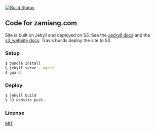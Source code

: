 [![Build Status](https://travis-ci.org/zamiang/zamiang-dot-com.svg?branch=master)](https://travis-ci.org/zamiang/zamiang-dot-com)

## Code for zamiang.com

Site is built on Jekyll and deployed on S3. See the [Jeckyll docs](http://jekyllrb.com/) and the [s3_website docs](https://github.com/laurilehmijoki/s3_website). Travis builds deploy the site to S3.

### Setup

```bash
$ bundle install
$ jekyll serve --watch
$ guard
```

### Deploy

```bash
$ jekyll build
$ s3_website push
```

### License

[MIT](http://opensource.org/licenses/MIT)
